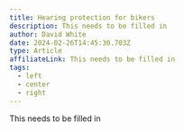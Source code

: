 ```yaml
---
title: Hearing protection for bikers
description: This needs to be filled in
author: David White
date: 2024-02-26T14:45:30.703Z
type: Article
affiliateLink: This needs to be filled in
tags:
  - left
  - center
  - right
---
```

This needs to be filled in
